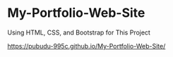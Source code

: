 # My-Portfolio-Web-Site
Using HTML, CSS, and Bootstrap for This Project

https://pubudu-995c.github.io/My-Portfolio-Web-Site/
